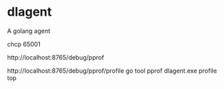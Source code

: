 # dlagent
A golang agent

chcp 65001

http://localhost:8765/debug/pprof

http://localhost:8765/debug/pprof/profile
go tool pprof dlagent.exe profile
top
